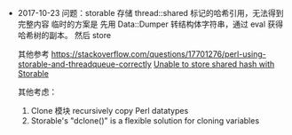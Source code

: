 * 2017-10-23
  问题：storable 存储 thread::shared 标记的哈希引用，无法得到完整内容
  临时的方案是 先用 Data::Dumper 转结构体字符串，通过 eval 获得哈希树的副本。
  然后 store

  其他参考
  https://stackoverflow.com/questions/17701276/perl-using-storable-and-threadqueue-correctly
  [Unable to store shared hash with Storable](http://www.perlmonks.org/?node_id=919696)

  其他考虑：
  1. Clone 模块 recursively copy Perl datatypes
  2. Storable's "dclone()" is a flexible solution for cloning variables
  
